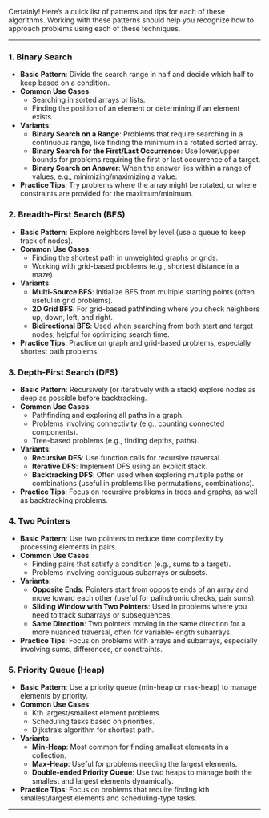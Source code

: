 Certainly! Here’s a quick list of patterns and tips for each of these algorithms. Working with these patterns should help you recognize how to approach problems using each of these techniques.

---

### 1. **Binary Search**
   - **Basic Pattern**: Divide the search range in half and decide which half to keep based on a condition.
   - **Common Use Cases**:
      - Searching in sorted arrays or lists.
      - Finding the position of an element or determining if an element exists.
   - **Variants**:
      - **Binary Search on a Range**: Problems that require searching in a continuous range, like finding the minimum in a rotated sorted array.
      - **Binary Search for the First/Last Occurrence**: Use lower/upper bounds for problems requiring the first or last occurrence of a target.
      - **Binary Search on Answer**: When the answer lies within a range of values, e.g., minimizing/maximizing a value.
   - **Practice Tips**: Try problems where the array might be rotated, or where constraints are provided for the maximum/minimum.

### 2. **Breadth-First Search (BFS)**
   - **Basic Pattern**: Explore neighbors level by level (use a queue to keep track of nodes).
   - **Common Use Cases**:
      - Finding the shortest path in unweighted graphs or grids.
      - Working with grid-based problems (e.g., shortest distance in a maze).
   - **Variants**:
      - **Multi-Source BFS**: Initialize BFS from multiple starting points (often useful in grid problems).
      - **2D Grid BFS**: For grid-based pathfinding where you check neighbors up, down, left, and right.
      - **Bidirectional BFS**: Used when searching from both start and target nodes, helpful for optimizing search time.
   - **Practice Tips**: Practice on graph and grid-based problems, especially shortest path problems.

### 3. **Depth-First Search (DFS)**
   - **Basic Pattern**: Recursively (or iteratively with a stack) explore nodes as deep as possible before backtracking.
   - **Common Use Cases**:
      - Pathfinding and exploring all paths in a graph.
      - Problems involving connectivity (e.g., counting connected components).
      - Tree-based problems (e.g., finding depths, paths).
   - **Variants**:
      - **Recursive DFS**: Use function calls for recursive traversal.
      - **Iterative DFS**: Implement DFS using an explicit stack.
      - **Backtracking DFS**: Often used when exploring multiple paths or combinations (useful in problems like permutations, combinations).
   - **Practice Tips**: Focus on recursive problems in trees and graphs, as well as backtracking problems.

### 4. **Two Pointers**
   - **Basic Pattern**: Use two pointers to reduce time complexity by processing elements in pairs.
   - **Common Use Cases**:
      - Finding pairs that satisfy a condition (e.g., sums to a target).
      - Problems involving contiguous subarrays or subsets.
   - **Variants**:
      - **Opposite Ends**: Pointers start from opposite ends of an array and move toward each other (useful for palindromic checks, pair sums).
      - **Sliding Window with Two Pointers**: Used in problems where you need to track subarrays or subsequences.
      - **Same Direction**: Two pointers moving in the same direction for a more nuanced traversal, often for variable-length subarrays.
   - **Practice Tips**: Focus on problems with arrays and subarrays, especially involving sums, differences, or constraints.

### 5. **Priority Queue (Heap)**
   - **Basic Pattern**: Use a priority queue (min-heap or max-heap) to manage elements by priority.
   - **Common Use Cases**:
      - Kth largest/smallest element problems.
      - Scheduling tasks based on priorities.
      - Dijkstra’s algorithm for shortest path.
   - **Variants**:
      - **Min-Heap**: Most common for finding smallest elements in a collection.
      - **Max-Heap**: Useful for problems needing the largest elements.
      - **Double-ended Priority Queue**: Use two heaps to manage both the smallest and largest elements dynamically.
   - **Practice Tips**: Focus on problems that require finding kth smallest/largest elements and scheduling-type tasks.

---

